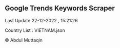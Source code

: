 

## Google Trends Keywords Scraper 
 
Last Update 22-12-2022 , 15:21:26

Country List :
VIETNAM.json



© Abdul Muttaqin 
